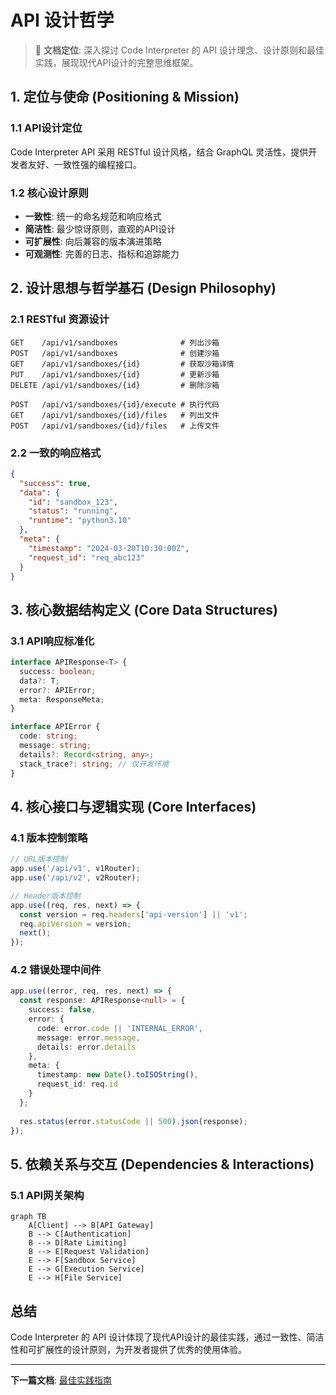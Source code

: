 # API 设计哲学

> 🎯 **文档定位**: 深入探讨 Code Interpreter 的 API 设计理念、设计原则和最佳实践，展现现代API设计的完整思维框架。

## 1. 定位与使命 (Positioning & Mission)

### 1.1 API设计定位
Code Interpreter API 采用 RESTful 设计风格，结合 GraphQL 灵活性，提供开发者友好、一致性强的编程接口。

### 1.2 核心设计原则
- **一致性**: 统一的命名规范和响应格式
- **简洁性**: 最少惊讶原则，直观的API设计
- **可扩展性**: 向后兼容的版本演进策略
- **可观测性**: 完善的日志、指标和追踪能力

## 2. 设计思想与哲学基石 (Design Philosophy)

### 2.1 RESTful 资源设计
```
GET    /api/v1/sandboxes              # 列出沙箱
POST   /api/v1/sandboxes              # 创建沙箱
GET    /api/v1/sandboxes/{id}         # 获取沙箱详情
PUT    /api/v1/sandboxes/{id}         # 更新沙箱
DELETE /api/v1/sandboxes/{id}         # 删除沙箱

POST   /api/v1/sandboxes/{id}/execute # 执行代码
GET    /api/v1/sandboxes/{id}/files   # 列出文件
POST   /api/v1/sandboxes/{id}/files   # 上传文件
```

### 2.2 一致的响应格式
```json
{
  "success": true,
  "data": {
    "id": "sandbox_123",
    "status": "running",
    "runtime": "python3.10"
  },
  "meta": {
    "timestamp": "2024-03-20T10:30:00Z",
    "request_id": "req_abc123"
  }
}
```

## 3. 核心数据结构定义 (Core Data Structures)

### 3.1 API响应标准化
```typescript
interface APIResponse<T> {
  success: boolean;
  data?: T;
  error?: APIError;
  meta: ResponseMeta;
}

interface APIError {
  code: string;
  message: string;
  details?: Record<string, any>;
  stack_trace?: string; // 仅开发环境
}
```

## 4. 核心接口与逻辑实现 (Core Interfaces)

### 4.1 版本控制策略
```typescript
// URL版本控制
app.use('/api/v1', v1Router);
app.use('/api/v2', v2Router);

// Header版本控制
app.use((req, res, next) => {
  const version = req.headers['api-version'] || 'v1';
  req.apiVersion = version;
  next();
});
```

### 4.2 错误处理中间件
```typescript
app.use((error, req, res, next) => {
  const response: APIResponse<null> = {
    success: false,
    error: {
      code: error.code || 'INTERNAL_ERROR',
      message: error.message,
      details: error.details
    },
    meta: {
      timestamp: new Date().toISOString(),
      request_id: req.id
    }
  };
  
  res.status(error.statusCode || 500).json(response);
});
```

## 5. 依赖关系与交互 (Dependencies & Interactions)

### 5.1 API网关架构
```mermaid
graph TB
    A[Client] --> B[API Gateway]
    B --> C[Authentication]
    B --> D[Rate Limiting]  
    B --> E[Request Validation]
    E --> F[Sandbox Service]
    E --> G[Execution Service]
    E --> H[File Service]
```

## 总结

Code Interpreter 的 API 设计体现了现代API设计的最佳实践，通过一致性、简洁性和可扩展性的设计原则，为开发者提供了优秀的使用体验。

---

**下一篇文档**: [最佳实践指南](32_code_interpreter_best_practices.md)